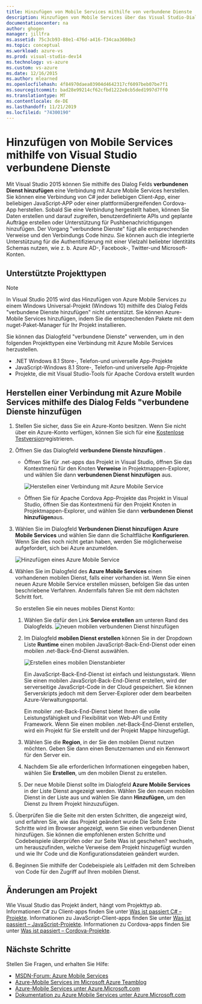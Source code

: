 ```yaml
---
title: Hinzufügen von Mobile Services mithilfe von verbundene Dienste
description: Hinzufügen von Mobile Services über das Visual Studio-Dialogfeld "Add verbundene Dienste"
documentationcenter: na
author: ghogen
manager: jillfra
ms.assetid: 75c3cb93-88e1-476d-a416-f34caa3608e3
ms.topic: conceptual
ms.workload: azure-vs
ms.prod: visual-studio-dev14
ms.technology: vs-azure
ms.custom: vs-azure
ms.date: 12/16/2015
ms.author: mlearned
ms.openlocfilehash: 4f84970daea03904d4642317cf6097beb07be7f1
ms.sourcegitcommit: bad28e99214cf62cfbd1222e8cb5ded1997d7ff0
ms.translationtype: MT
ms.contentlocale: de-DE
ms.lasthandoff: 11/21/2019
ms.locfileid: "74300190"
---
```

# <a name="adding-mobile-services-by-using-visual-studio-connected-services"></a>Hinzufügen von Mobile Services mithilfe von Visual Studio verbundene Dienste
Mit Visual Studio 2015 können Sie mithilfe des Dialog Felds **verbundenen Dienst hinzufügen** eine Verbindung mit Azure Mobile Services herstellen. Sie können eine Verbindung von C# jeder beliebigen Client-App, einer beliebigen JavaScript-APP oder einer plattformübergreifenden Cordova-App herstellen. Sobald Sie eine Verbindung hergestellt haben, können Sie Daten erstellen und darauf zugreifen, benutzerdefinierte APIs und geplante Aufträge erstellen oder Unterstützung für Pushbenachrichtigungen hinzufügen.  Der Vorgang "verbundene Dienste" fügt alle entsprechenden Verweise und den Verbindungs Code hinzu. Sie können auch die integrierte Unterstützung für die Authentifizierung mit einer Vielzahl beliebter Identitäts Schemas nutzen, wie z. b. Azure AD-, Facebook-, Twitter-und Microsoft-Konten.

## <a name="supported-project-types"></a>Unterstützte Projekttypen
> [!NOTE]
> In Visual Studio 2015 wird das Hinzufügen von Azure Mobile Services zu einem Windows Universal-Projekt (Windows 10) mithilfe des Dialog Felds "verbundene Dienste hinzufügen" nicht unterstützt. Sie können Azure-Mobile Services hinzufügen, indem Sie die entsprechenden Pakete mit dem nuget-Paket-Manager für Ihr Projekt installieren.
>
>

Sie können das Dialogfeld "verbundene Dienste" verwenden, um in den folgenden Projekttypen eine Verbindung mit Azure Mobile Services herzustellen.

* .NET Windows 8.1 Store-, Telefon-und universelle App-Projekte
* JavaScript-Windows 8.1 Store-, Telefon-und universelle App-Projekte
* Projekte, die mit Visual Studio-Tools für Apache Cordova erstellt wurden

## <a name="connect-to-azure-mobile-services-using-the-add-connected-services-dialog"></a>Herstellen einer Verbindung mit Azure Mobile Services mithilfe des Dialog Felds "verbundene Dienste hinzufügen
1. Stellen Sie sicher, dass Sie ein Azure-Konto besitzen. Wenn Sie nicht über ein Azure-Konto verfügen, können Sie sich für eine [Kostenlose Testversion](https://go.microsoft.com/fwlink/?LinkId=518146)registrieren.
2. Öffnen Sie das Dialogfeld **verbundene Dienste hinzufügen** .

   * Öffnen Sie für .net-apps das Projekt in Visual Studio, öffnen Sie das Kontextmenü für den Knoten **Verweise** in Projektmappen-Explorer, und wählen Sie dann **verbundenen Dienst hinzufügen** aus.

        ![Herstellen einer Verbindung mit Azure Mobile Service](./media/vs-azure-tools-connected-services-add-mobile-services/IC797635.png)
   * Öffnen Sie für Apache Cordova App-Projekte das Projekt in Visual Studio, öffnen Sie das Kontextmenü für den Projekt Knoten in Projektmappen-Explorer, und wählen Sie dann **verbundenen Dienst hinzufügen**aus.
3. Wählen Sie im Dialogfeld **Verbundenen Dienst hinzufügen** **Azure Mobile Services** und wählen Sie dann die Schaltfläche **Konfigurieren**. Wenn Sie dies noch nicht getan haben, werden Sie möglicherweise aufgefordert, sich bei Azure anzumelden.

    ![Hinzufügen eines Azure Mobile Service](./media/vs-azure-tools-connected-services-add-mobile-services/IC797636.png)
4. Wählen Sie im Dialogfeld des **Azure Mobile Services** einen vorhandenen mobilen Dienst, falls einer vorhanden ist. Wenn Sie einen neuen Azure Mobile Service erstellen müssen, befolgen Sie das unten beschriebene Verfahren. Andernfalls fahren Sie mit dem nächsten Schritt fort.

    So erstellen Sie ein neues mobiles Dienst Konto:

   1. Wählen Sie dafür den Link **Service erstellen** am unteren Rand des Dialogfelds.
       ![neuen mobilen verbundenen Dienst hinzufügen](./media/vs-azure-tools-connected-services-add-mobile-services/IC797637.png)
   2. Im Dialogfeld **mobilen Dienst erstellen** können Sie in der Dropdown Liste **Runtime** einen mobilen JavaScript-Back-End-Dienst oder einen mobilen .net-Back-End-Dienst auswählen.

       ![Erstellen eines mobilen Dienstanbieter](./media/vs-azure-tools-connected-services-add-mobile-services/IC797638.png)

       Ein JavaScript-Back-End-Dienst ist einfach und leistungsstark. Wenn Sie einen mobilen JavaScript-Back-End-Dienst erstellen, wird der serverseitige JavaScript-Code in der Cloud gespeichert. Sie können Serverskripts jedoch mit dem Server-Explorer oder dem bearbeiten Azure-Verwaltungsportal.

       Ein mobiler .net-Back-End-Dienst bietet Ihnen die volle Leistungsfähigkeit und Flexibilität von Web-API und Entity Framework. Wenn Sie einen mobilen .net-Back-End-Dienst erstellen, wird ein Projekt für Sie erstellt und der Projekt Mappe hinzugefügt.
   3. Wählen Sie die **Region**, in der Sie den mobilen Dienst nutzen möchten. Geben Sie dann einen Benutzernamen und ein Kennwort für den Server ein.
   4. Nachdem Sie alle erforderlichen Informationen eingegeben haben, wählen Sie **Erstellen**, um den mobilen Dienst zu erstellen.
   5. Der neue Mobile Dienst sollte im Dialogfeld **Azure Mobile Services** in der Liste Dienst angezeigt werden. Wählen Sie den neuen mobilen Dienst in der Liste aus und wählen Sie dann **Hinzufügen**, um den Dienst zu Ihrem Projekt hinzuzufügen.
5. Überprüfen Sie die Seite mit den ersten Schritten, die angezeigt wird, und erfahren Sie, wie das Projekt geändert wurde Die Seite Erste Schritte wird im Browser angezeigt, wenn Sie einen verbundenen Dienst hinzufügen. Sie können die empfohlenen ersten Schritte und Codebeispiele überprüfen oder zur Seite Was ist geschehen? wechseln, um herauszufinden, welche Verweise dem Projekt hinzugefügt wurden und wie Ihr Code und die Konfigurationsdateien geändert wurden.
6. Beginnen Sie mithilfe der Codebeispiele als Leitfaden mit dem Schreiben von Code für den Zugriff auf Ihren mobilen Dienst.

## <a name="how-your-project-is-modified"></a>Änderungen am Projekt
Wie Visual Studio das Projekt ändert, hängt vom Projekttyp ab. Informationen C# zu Client-apps finden Sie unter [Was ist passiert C# – Projekte](https://go.microsoft.com/fwlink/p/?LinkId=513119). Informationen zu JavaScript-Client-apps finden Sie unter [Was ist passiert – JavaScript-Projekte](https://go.microsoft.com/fwlink/p/?LinkId=513120). Informationen zu Cordova-apps finden Sie unter [Was ist passiert – Cordova-Projekte](https://go.microsoft.com/fwlink/p/?LinkId=513116).

## <a name="next-steps"></a>Nächste Schritte
Stellen Sie Fragen, und erhalten Sie Hilfe:

* [MSDN-Forum: Azure Mobile Services](https://social.msdn.microsoft.com/forums/azure/home?forum=azuremobile)
* [Azure-Mobile Services im Microsoft Azure Teamblog](https://azure.microsoft.com/blog/topics/mobile/)
* [Azure-Mobile Services unter Azure.Microsoft.com](https://azure.microsoft.com/services/mobile-services/)
* [Dokumentation zu Azure Mobile Services unter Azure.Microsoft.com](https://azure.microsoft.com/documentation/services/mobile-services/)
